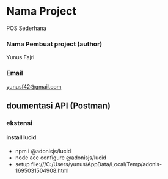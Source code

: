 # Nama Project

POS Sederhana

### Nama Pembuat project (author)

Yunus Fajri

### Email

yunusf42@gmail.com

## doumentasi API (Postman)

### ekstensi

#### install lucid

- npm i @adonisjs/lucid
- node ace configure @adonisjs/lucid
- setup file:///C:/Users/yunus/AppData/Local/Temp/adonis-1695031504908.html
